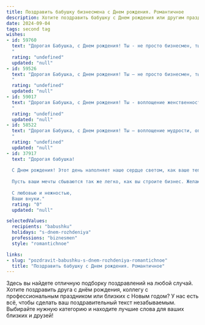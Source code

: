 ```yaml
---
title: Поздравить бабушку бизнесмена c Днем рождения. Романтичное
description: Хотите поздравить бабушку c Днем рождения или другим праздником? Наш ИИ создаст незабываемое поздравление, а вы обязательно выделитесь среди других.  
date: 2024-09-04
tags: second tag
wishes:
- id: 59760
  text: "Дорогая Бабушка, с Днем рождения! Ты - не просто бизнесмен, ты - женщина, которая покорила мир своей силой, умом и обаянием. Твой успех - это вдохновение для всех, кто тебя знает. Желаю тебе оставаться такой же яркой, харизматичной и неповторимой, как всегда. Пусть каждый день будет наполнен любовью и счастьем!
  "
  rating: "undefined"
  updated: "null"
- id: 59526
  text: "Дорогая Бабушка, с Днем рождения! Ты – не просто бизнесмен, ты – сердце нашей семьи, источник тепла и мудрости. Пусть каждый день будет полон любви, радости и приятных сюрпризов. Мы тебя очень любим!
  "
  rating: "undefined"
  updated: "null"
- id: 59017
  text: "Дорогая Бабушка, с Днем рождения! Ты - воплощение женственности, мудрости и силы. Твоя деловая хватка и умение строить бизнес всегда восхищали меня, но ещё больше я ценю твою нежность, заботу и любовь. Пусть этот день подарит тебе море радости, яркие моменты и ощущение счастья!
  "
  rating: "undefined"
  updated: "null"
- id: 58522
  text: "Дорогая Бабушка, с Днем рождения! Ты — воплощение мудрости, опыта и неиссякаемой энергии. Твой бизнес-ум, проницательность и умение находить решения для любой ситуации всегда поражали меня. Желаю тебе океан радости, море любви, крепкого здоровья и такого же яркого, как ты сама, будущего!
  "
  rating: "undefined"
  updated: "null"
- id: 37917
  text: "Дорогая бабушка!
  
  С Днем рождения! Этот день наполняет наше сердце светом, как ваше тепло согревает каждый уголок нашей жизни. Вы — не просто бизнесмен, вы — мудрая женщина, которая создала не только успешные дела, но и удивительную семью. Ваши достижения вдохновляют, а ваша любовь объединяет нас.
  
  Пусть ваши мечты сбываются так же легко, как вы строите бизнес. Желаю вам здоровья, счастья и бесконечного вдохновения! Вы — наша гордость и опора, и мы благодарны вам за каждый момент, проведённый вместе.
  
  С любовью и нежностью,
  Ваши внуки."
  rating: "0"
  updated: "null"

selectedValues:
  recipients: "babushku"
  holidays: "s-dnem-rozhdeniya"
  professions: "biznesmen"
  style: "romantichnoe"

links:
- slug: "pozdravit-babushku-s-dnem-rozhdeniya-romantichnoe"
  title: "Поздравить бабушку c Днем рождения. Романтичное"
---
```


Здесь вы найдете отличную подборку поздравлений на любой случай. 
Хотите поздравить друга с днём рождения, коллегу с профессиональным праздником или близких с Новым годом? У нас есть всё, чтобы сделать ваш поздравительный текст незабываемым. Выбирайте нужную категорию и находите лучшие слова для ваших близких и друзей!
